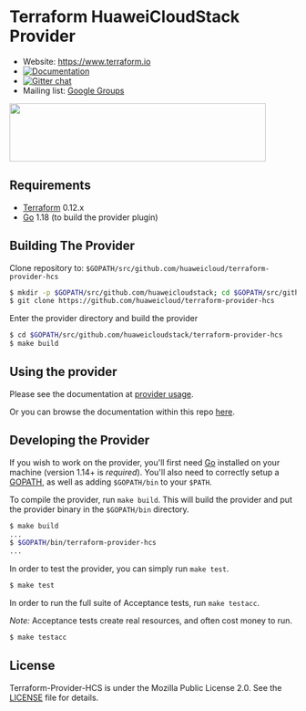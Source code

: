 Terraform HuaweiCloudStack Provider
==============================

<!-- markdownlint-disable-next-line MD034 -->
* Website: https://www.terraform.io
* [![Documentation](https://img.shields.io/badge/documentation-blue)](https://registry.terraform.io/providers/huaweicloud/huaweicloud/latest/docs)
* [![Gitter chat](https://badges.gitter.im/hashicorp-terraform/Lobby.png)](https://gitter.im/hashicorp-terraform/Lobby)
* Mailing list: [Google Groups](http://groups.google.com/group/terraform-tool)

<!-- markdownlint-disable-next-line MD033 -->
<a href="https://www.huaweicloud.com/"><img width="450px" height="102px" src="https://console-static.huaweicloud.com/static/authui/20210202115135/public/custom/images/logo-en.svg"></a>

Requirements
------------

* [Terraform](https://www.terraform.io/downloads.html) 0.12.x
* [Go](https://golang.org/doc/install) 1.18 (to build the provider plugin)

Building The Provider
---------------------

Clone repository to: `$GOPATH/src/github.com/huaweicloud/terraform-provider-hcs`

```sh
$ mkdir -p $GOPATH/src/github.com/huaweicloudstack; cd $GOPATH/src/github.com/huaweicloudstack
$ git clone https://github.com/huaweicloud/terraform-provider-hcs
```

Enter the provider directory and build the provider

```sh
$ cd $GOPATH/src/github.com/huaweicloudstack/terraform-provider-hcs
$ make build
```

Using the provider
------------------

Please see the documentation at [provider usage](docs/index.md).

Or you can browse the documentation within this repo [here](https://github.com/huaweicloud/terraform-provider-hcs/tree/master/docs).

Developing the Provider
-----------------------

If you wish to work on the provider, you'll first need [Go](http://www.golang.org) installed
on your machine (version 1.14+ is *required*).
You'll also need to correctly setup a [GOPATH](http://golang.org/doc/code.html#GOPATH),
as well as adding `$GOPATH/bin` to your `$PATH`.

To compile the provider, run `make build`.
This will build the provider and put the provider binary in the `$GOPATH/bin` directory.

```sh
$ make build
...
$ $GOPATH/bin/terraform-provider-hcs
...
```

In order to test the provider, you can simply run `make test`.

```sh
$ make test
```

In order to run the full suite of Acceptance tests, run `make testacc`.

*Note:* Acceptance tests create real resources, and often cost money to run.

```sh
$ make testacc
```

License
-------

Terraform-Provider-HCS is under the Mozilla Public License 2.0. See the [LICENSE](LICENSE) file for details.
